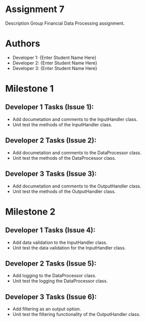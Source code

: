 # Assignment 7
Description
Group Financial Data Processing assignment.

# Authors
- Developer 1: {Enter Student Name Here}
- Developer 2: {Enter Student Name Here}
- Developer 3: {Enter Student Name Here}

# Milestone 1
## Developer 1 Tasks (Issue 1):
- Add documetation and comments to the InputHandler class.
- Unit test the methods of the InputHandler class.

## Developer 2 Tasks (Issue 2):
- Add documetation and comments to the DataProcessor class.
- Unit test the methods of the DataProcessor class.

## Developer 3 Tasks (Issue 3):
- Add documetation and comments to the OutputHandler class.
- Unit test the methods of the OutputHandler class.

# Milestone 2
## Developer 1 Tasks (Issue 4):
- Add data validation to the InputHandler class.
- Unit test the data validation for the InputHandler class.

## Developer 2 Tasks (Issue 5):
- Add logging to the DataProcessor class.
- Unit test the logging the DataProcessor class.

## Developer 3 Tasks (Issue 6):
- Add filtering as an output option.
- Unit test the  filtering functionality of the OutputHandler class.